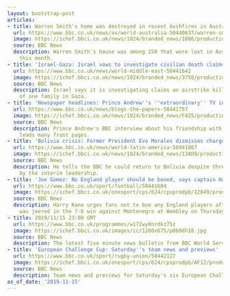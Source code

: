 ```yaml
---
layout: bootstrap-post
articles:
- title: Warren Smith's home was destroyed in recent bushfires in Australia
  url: https://www.bbc.co.uk/news/av/world-australia-50440637/warren-smith-s-home-was-destroyed-in-recent-bushfires-in-australia
  image: https://ichef.bbci.co.uk/news/1024/branded_news/1886/production/_109687260_warrenposterimage.jpg
  source: BBC News
  description: Warren Smith's house was among 250 that were lost in Australia's bushfires
    this month.
- title: 'Israel-Gaza: Israel vows to investigate civilian death claims'
  url: https://www.bbc.co.uk/news/world-middle-east-50441642
  image: https://ichef.bbci.co.uk/news/1024/branded_news/3758/production/_109686141_israelairstrike.jpg
  source: BBC News
  description: Israel says it is investigating claims an airstrike killed eight members
    of one family in Gaza.
- title: 'Newspaper headlines: Prince Andrew''s ''extraordinary'' TV interview'
  url: https://www.bbc.co.uk/news/blogs-the-papers-50441757
  image: https://ichef.bbci.co.uk/news/1024/branded_news/F425/production/_109710526_thei.jpg
  source: BBC News
  description: Prince Andrew's BBC interview about his friendship with Jeffrey Epstein
    leads many front pages.
- title: 'Bolivia crisis: Former President Evo Morales dismisses charges threat'
  url: https://www.bbc.co.uk/news/world-latin-america-50441867
  image: https://ichef.bbci.co.uk/news/1024/branded_news/13AD9/production/_109710608_d7c299f9-2ce0-49b1-a9e3-9579f7d142cb.jpg
  source: BBC News
  description: He tells the BBC he could return to Bolivia despite threats of prosecution
    by the interim leadership.
- title: 'Joe Gomez: No England player should be booed, says captain Harry Kane'
  url: https://www.bbc.co.uk/sport/football/50441684
  image: https://ichef.bbci.co.uk/onesport/cps/624/cpsprodpb/12049/production/_109710837_gomez_reutes.jpg
  source: BBC News
  description: Harry Kane urges fans not to boo any England players after Joe Gomez
    was jeered in the 7-0 win against Montenegro at Wembley on Thursday.
- title: 2019/11/15 23:00 GMT
  url: https://www.bbc.co.uk/programmes/w172wy0nrdkz75z
  image: https://ichef.bbci.co.uk/images/ic/1200x675/p060dh18.jpg
  source: BBC News
  description: The latest five minute news bulletin from BBC World Service.
- title: 'European Challenge Cup: Saturday''s team news and previews'
  url: https://www.bbc.co.uk/sport/rugby-union/50442127
  image: https://ichef.bbci.co.uk/onesport/cps/624/cpsprodpb/AF12/production/_109681844_manu_get.jpg
  source: BBC News
  description: Team news and previews for Saturday's six European Challenge Cup games.
as_of_date: '2019-11-15'
---
```


